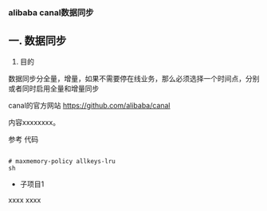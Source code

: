 ### alibaba canal数据同步


## 一. 数据同步


1. 目的

数据同步分全量，增量，如果不需要停在线业务，那么必须选择一个时间点，分别或者同时启用全量和增量同步

canal的官方网站
<a href="https://github.com/alibaba/canal">https://github.com/alibaba/canal</a>


内容xxxxxxxx。

参考 代码
```

# maxmemory-policy allkeys-lru
sh 

```

* 子项目1

xxxx
xxxx



